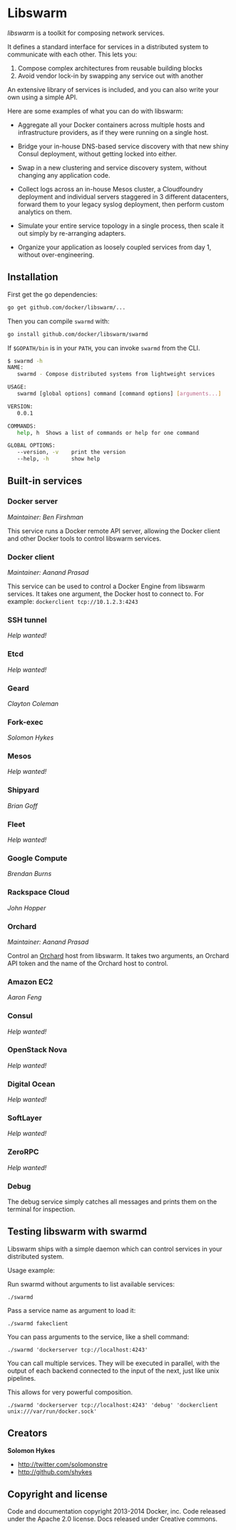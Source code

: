 # Libswarm

*libswarm* is a toolkit for composing network services.

It defines a standard interface for services in a distributed system to communicate with each other. This lets you:

1. Compose complex architectures from reusable building blocks
2. Avoid vendor lock-in by swapping any service out with another

An extensive library of services is included, and you can also write your own using a simple API.

Here are some examples of what you can do with libswarm:

* Aggregate all your Docker containers across multiple hosts and infrastructure providers, as if they were running on a single host.

* Bridge your in-house DNS-based service discovery with that new shiny Consul deployment, without getting locked into either.

* Swap in a new clustering and service discovery system, without changing any application code.

* Collect logs across an in-house Mesos cluster, a Cloudfoundry deployment and individual servers staggered in 3 different datacenters, forward them to your legacy syslog deployment, then perform custom analytics on them.

* Simulate your entire service topology in a single process, then scale it out simply by re-arranging adapters.

* Organize your application as loosely coupled services from day 1, without over-engineering.
 
## Installation

First get the go dependencies:

```sh
go get github.com/docker/libswarm/...
```

Then you can compile `swarmd` with:

```sh
go install github.com/docker/libswarm/swarmd
```

If `$GOPATH/bin` is in your `PATH`, you can invoke `swarmd` from the CLI.

```sh
$ swarmd -h
NAME:
   swarmd - Compose distributed systems from lightweight services

USAGE:
   swarmd [global options] command [command options] [arguments...]

VERSION:
   0.0.1

COMMANDS:
   help, h	Shows a list of commands or help for one command

GLOBAL OPTIONS:
   --version, -v	print the version
   --help, -h		show help
```

## Built-in services

### Docker server

*Maintainer: Ben Firshman*

This service runs a Docker remote API server, allowing the Docker client and other Docker tools to control libswarm services.


### Docker client

*Maintainer: Aanand Prasad*

This service can be used to control a Docker Engine from libswarm services. It takes one argument, the Docker host to connect to. For example: `dockerclient tcp://10.1.2.3:4243`

### SSH tunnel

*Help wanted!*

### Etcd

*Help wanted!*

### Geard

*Clayton Coleman*

### Fork-exec

*Solomon Hykes*

### Mesos

*Help wanted!*

### Shipyard

*Brian Goff*

### Fleet

*Help wanted!*

### Google Compute

*Brendan Burns*

### Rackspace Cloud

*John Hopper*

### Orchard

*Maintainer: Aanand Prasad*

Control an [Orchard](https://www.orchardup.com/) host from libswarm. It takes two arguments, an Orchard API token and the name of the Orchard host to control.

### Amazon EC2

*Aaron Feng*

### Consul

*Help wanted!*

### OpenStack Nova

*Help wanted!*

### Digital Ocean

*Help wanted!*

### SoftLayer

*Help wanted!*

### ZeroRPC

*Help wanted!*

### Debug

The debug service simply catches all messages and prints them on the terminal for inspection.


## Testing libswarm with swarmd

Libswarm ships with a simple daemon which can control services in your distributed system.

Usage example:


Run swarmd without arguments to list available services:

```
./swarmd
```

Pass a service name as argument to load it:

```
./swarmd fakeclient
```

You can pass arguments to the service, like a shell command:

```
./swarmd 'dockerserver tcp://localhost:4243'
```

You can call multiple services. They will be executed in parallel, with the output
of each backend connected to the input of the next, just like unix pipelines.

This allows for very powerful composition.

```
./swarmd 'dockerserver tcp://localhost:4243' 'debug' 'dockerclient unix:///var/run/docker.sock'
```

## Creators

**Solomon Hykes**

- <http://twitter.com/solomonstre>
- <http://github.com/shykes>

## Copyright and license

Code and documentation copyright 2013-2014 Docker, inc. Code released under the Apache 2.0 license.
Docs released under Creative commons.

